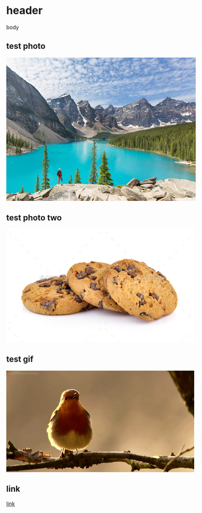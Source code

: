 # header
body
## test photo
![](moraine.jpg)
## test photo two
![](cookie.jpg)
## test gif
![](bird.gif)
## link
[link](https://google.com)
